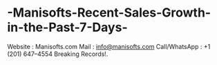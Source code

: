 # -Manisofts-Recent-Sales-Growth-in-the-Past-7-Days-
Website : Manisofts.com  Mail : info@manisofts.com  Call/WhatsApp : +1 (201) 647–4554  Breaking Records!.
